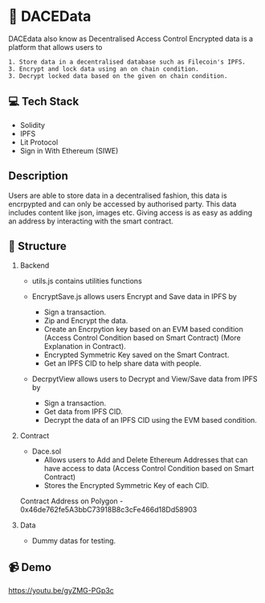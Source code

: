 # 🚀 DACEData

DACEdata also know as Decentralised Access Control Encrypted data is a platform that allows users to

    1. Store data in a decentralised database such as Filecoin's IPFS.
    3. Encrypt and lock data using an on chain condition.
    3. Decrypt locked data based on the given on chain condition.


## 💻 Tech Stack
- Solidity
- IPFS
- Lit Protocol
- Sign in With Ethereum (SIWE)


##  Description 

Users are able to store data in a decentralised fashion, this data is encrpypted and can only be accessed by authorised party. This data includes content like json, images etc. Giving access is as easy as adding an address by interacting with the smart contract.


## 🧭 Structure

1. Backend
    - utils.js contains utilities functions

    - EncryptSave.js allows users Encrypt and Save data in IPFS by
        - Sign a transaction.
        - Zip and Encrypt the data.
        - Create an Encrpytion key based on an EVM based condition (Access Control Condition based on Smart Contract) (More Explanation in Contract).
        - Encrypted Symmetric Key saved on the Smart Contract.
        - Get an IPFS CID to help share data with people.

    - DecrpytView allows users to Decrypt and View/Save data from IPFS by
        -  Sign a transaction.
        - Get data from IPFS CID.
        - Decrypt the data of an IPFS CID using the EVM based condition.
    
2. Contract
    - Dace.sol
        - Allows users to Add and Delete Ethereum Addresses that can have access to data (Access Control Condition based on Smart Contract)
        - Stores the Encrypted Symmetric Key of each CID.
    
    Contract Address on Polygon - 0x46de762fe5A3bbC73918B8c3cFe466d18Dd58903

3. Data
    - Dummy datas for testing.

## 📹 Demo
https://youtu.be/gyZMG-PGp3c
